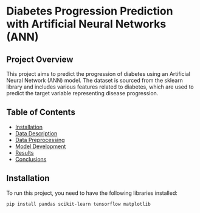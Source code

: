 # Diabetes Progression Prediction with Artificial Neural Networks (ANN)

## Project Overview
This project aims to predict the progression of diabetes using an Artificial Neural Network (ANN) model. The dataset is sourced from the sklearn library and includes various features related to diabetes, which are used to predict the target variable representing disease progression.

## Table of Contents
- [Installation](#installation)
- [Data Description](#data-description)
- [Data Preprocessing](#data-preprocessing)
- [Model Development](#model-development)
- [Results](#results)
- [Conclusions](#conclusions)

## Installation
To run this project, you need to have the following libraries installed:

```bash
pip install pandas scikit-learn tensorflow matplotlib
